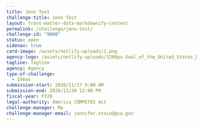 ```yaml
---
title: Jenn Test
challenge-title: Jenn Test
layout: front-matter-data-markdownify-content
permalink: /challenge/jenn-test/
challenge-id: "9000"
status: open
sidenav: true
card-image: /assets/netlify-uploads/1.png
agency-logo: /assets/netlify-uploads/1200px-Seal_of_the_United_States_Department_of_State.png
tagline: Tagline
agency: Agency
type-of-challenge:
  - Ideas
submission-start: 2020/11/17 9:00 AM
submission-end: 2020/12/30 12:00 PM
fiscal-year: FY20
legal-authority: America COMPETES Act
challenge-manager: Me
challenge-manager-email: jennifer.stein@gsa.gov
---
```

